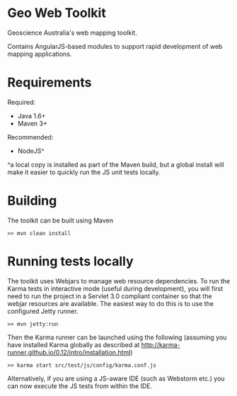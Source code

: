 # Geo Web Toolkit

Geoscience Australia's web mapping toolkit.

Contains AngularJS-based modules to support rapid development of web mapping applications.

# Requirements

Required:

* Java 1.6+
* Maven 3+

Recommended:

* NodeJS^

^a local copy is installed as part of the Maven build, but a global install will make it easier to quickly run the JS unit tests locally.

# Building

The toolkit can be built using Maven

`>> mvn clean install`

# Running tests locally

The toolkit uses Webjars to manage web resource dependencies. To run the Karma tests in interactive mode (useful during development), you will first need to run the project in a Servlet 3.0 compliant container so that the webjar resources are available. The easiest way to do this is to use the configured Jetty runner.

 `>> mvn jetty:run`

 Then the Karma runner can be launched using the following (assuming you have installed Karma globally as described at http://karma-runner.github.io/0.12/intro/installation.html)

 `>> karma start src/test/js/config/karma.conf.js`

 Alternatively, if you are using a JS-aware IDE (such as Webstorm etc.) you can now execute the JS tests from within the IDE.
